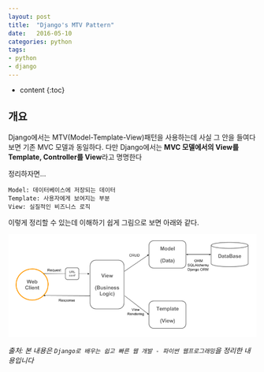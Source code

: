 ```yaml
---
layout: post
title:  "Django's MTV Pattern"
date:   2016-05-10
categories: python
tags:
- python
- django
---
```


* content
{:toc}

## 개요

Django에서는 MTV(Model-Template-View)패턴을 사용하는데 사실 그 안을 들여다보면 기존 MVC 모델과 동일하다.
다만 Django에서는 **MVC 모델에서의 View를 Template, Controller를 View**라고 명명한다

정리하자면...<br/>

`Model: 데이터베이스에 저장되는 데이터`<br/>
`Template: 사용자에게 보여지는 부분`<br/>
`View: 실질적인 비즈니스 로직`<br/>

이렇게 정리할 수 있는데 이해하기 쉽게 그림으로 보면 아래와 같다.

![Django MVT](/post_images/django_mvt.png)

*출처: 본 내용은 `Django로 배우는 쉽고 빠른 웹 개발 - 파이썬 웹프로그래밍`을 정리한 내용입니다*